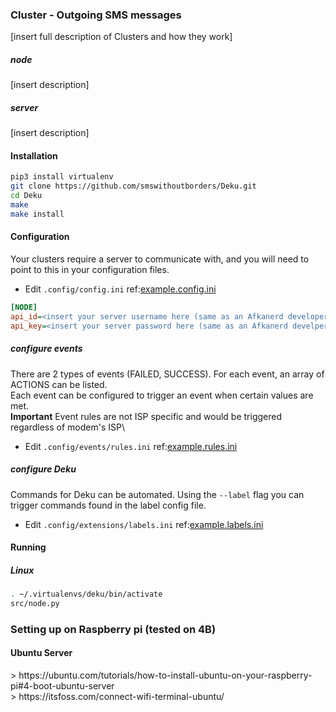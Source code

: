 ### Cluster - Outgoing SMS messages
[insert full description of Clusters and how they work]

##### node
[insert description]
##### server
[insert description]


#### Installation
```bash
pip3 install virtualenv
git clone https://github.com/smswithoutborders/Deku.git
cd Deku
make
make install
```
#### Configuration
<p>
Your clusters require a server to communicate with, and you will need to point to this in your configuration files.</p>

- Edit `.config/config.ini` ref:[example.config.ini](.configs/example.config.ini)
```ini
[NODE]
api_id=<insert your server username here (same as an Afkanerd developer Auth ID)
api_key=<insert your server password here (same as an Afkanerd develper Auth Key)
```

##### configure events
There are 2 types of events (FAILED, SUCCESS). For each event, an array of ACTIONS can be listed. \
Each event can be configured to trigger an event when certain values are met. \
**Important** Event rules are not ISP specific and would be triggered regardless of modem's ISP\

- Edit `.config/events/rules.ini` ref:[example.rules.ini](.configs/events/example.rules.ini)

##### configure Deku
Commands for Deku can be automated. Using the `--label` flag you can trigger commands found in the label config file.
- Edit `.config/extensions/labels.ini` ref:[example.labels.ini](.configs/exensions/example.labels.ini)

#### Running
##### Linux
```bash
. ~/.virtualenvs/deku/bin/activate
src/node.py
```



<h3>Setting up on Raspberry pi (tested on 4B)</h3>
<h4>Ubuntu Server</h4>
> https://ubuntu.com/tutorials/how-to-install-ubuntu-on-your-raspberry-pi#4-boot-ubuntu-server<br>
> https://itsfoss.com/connect-wifi-terminal-ubuntu/
